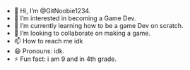 - 👋 Hi, I’m @GitNoobie1234.
- 👀 I’m interested in becoming a Game Dev.
- 🌱 I’m currently learning how to be a game Dev on scratch.
- 💞️ I’m looking to collaborate on making a game.
- 📫 How to reach me idk
- 😄 Pronouns: idk.
- ⚡ Fun fact: i am 9 and in 4th grade.

<!---
GitNoobie1234/GitNoobie1234 is a ✨ special ✨ repository because its `README.md` (this file) appears on your GitHub profile.
You can click the Preview link to take a look at your changes.
--->
